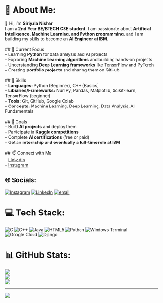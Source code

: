 # 💫 About Me:
👋 Hi, I’m **Siriyala Nishar**  <br>I am a **2nd Year BE/BTECH CSE student**. I am passionate about **Artificial Intelligence, Machine Learning, and Python programming**, and I am building my skills to become an **AI Engineer at IBM**.  <br><br>## 🔭 Current Focus<br>- Learning **Python** for data analysis and AI projects  <br>- Exploring **Machine Learning algorithms** and building hands-on projects  <br>- Understanding **Deep Learning frameworks** like TensorFlow and PyTorch  <br>- Creating **portfolio projects** and sharing them on GitHub  <br><br>## 🌱 Skills<br>- **Languages:** Python (Beginner), C++ (Basics)  <br>- **Libraries/Frameworks:** NumPy, Pandas, Matplotlib, Scikit-learn, TensorFlow (beginner)  <br>- **Tools:** Git, GitHub, Google Colab  <br>- **Concepts:** Machine Learning, Deep Learning, Data Analysis, AI Fundamentals  <br><br>## 🚀 Goals<br>- Build **AI projects** and deploy them  <br>- Participate in **Kaggle competitions**  <br>- Complete **AI certifications** (free or paid)  <br>- Get an **internship and eventually a full-time role at IBM**  <br><br>## 📫 Connect with Me<br>- [LinkedIn](https://www.linkedin.com/in/nishar-siriyala)  <br>- [Instagram](https://www.instagram.com/nishar_siriyala)


## 🌐 Socials:
[![Instagram](https://img.shields.io/badge/Instagram-%23E4405F.svg?logo=Instagram&logoColor=white)](https://instagram.com/https://www.instagram.com/nishar_siriyala) [![LinkedIn](https://img.shields.io/badge/LinkedIn-%230077B5.svg?logo=linkedin&logoColor=white)](https://linkedin.com/in/www.linkedin.com/in/nishar-siriyala) [![email](https://img.shields.io/badge/Email-D14836?logo=gmail&logoColor=white)](mailto:siriyalanishar28@gmail.com) 

# 💻 Tech Stack:
![C](https://img.shields.io/badge/c-%2300599C.svg?style=for-the-badge&logo=c&logoColor=white) ![C++](https://img.shields.io/badge/c++-%2300599C.svg?style=for-the-badge&logo=c%2B%2B&logoColor=white) ![Java](https://img.shields.io/badge/java-%23ED8B00.svg?style=for-the-badge&logo=openjdk&logoColor=white) ![HTML5](https://img.shields.io/badge/html5-%23E34F26.svg?style=for-the-badge&logo=html5&logoColor=white) ![Python](https://img.shields.io/badge/python-3670A0?style=for-the-badge&logo=python&logoColor=ffdd54) ![Windows Terminal](https://img.shields.io/badge/Windows%20Terminal-%234D4D4D.svg?style=for-the-badge&logo=windows-terminal&logoColor=white) ![Google Cloud](https://img.shields.io/badge/GoogleCloud-%234285F4.svg?style=for-the-badge&logo=google-cloud&logoColor=white) ![Django](https://img.shields.io/badge/django-%23092E20.svg?style=for-the-badge&logo=django&logoColor=white)
# 📊 GitHub Stats:
![](https://github-readme-stats.vercel.app/api?username=Siriyala-Nishar-10&theme=vue-dark&hide_border=false&include_all_commits=true&count_private=true)<br/>
![](https://nirzak-streak-stats.vercel.app/?user=Siriyala-Nishar-10&theme=vue-dark&hide_border=false)<br/>
![](https://github-readme-stats.vercel.app/api/top-langs/?username=Siriyala-Nishar-10&theme=vue-dark&hide_border=false&include_all_commits=true&count_private=true&layout=compact)

---
[![](https://visitcount.itsvg.in/api?id=Siriyala-Nishar-10&icon=0&color=1)](https://visitcount.itsvg.in)

<!-- Proudly created with GPRM ( https://gprm.itsvg.in ) -->
